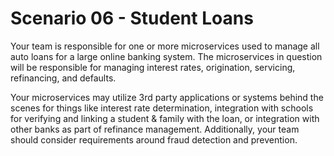# Scenario 06 - Student Loans

Your team is responsible for one or more microservices used to manage all auto loans for a large online banking system. The microservices in question will be responsible for managing interest rates, origination, servicing, refinancing, and defaults.

Your microservices may utilize 3rd party applications or systems behind the scenes for things like interest rate determination, integration with schools for verifying and linking a student & family with the loan, or integration with other banks as part of refinance management. Additionally, your team should consider requirements around fraud detection and prevention.